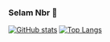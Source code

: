 ### Selam Nbr 👋
[![GitHub stats](https://github-readme-stats.vercel.app/api?username=Cyper77&show_icons=true&theme=radical)](https://github.com/Cyper77)
[![Top Langs](https://github-readme-stats.vercel.app/api/top-langs/?username=egebalci&theme=radical)](https://github.com/Cyper77)
<!--
**Cyper77/Cyper77** is a ✨ _special_ ✨ repository because its `README.md` (this file) appears on your GitHub profile.

Here are some ideas to get you started:

- 🔭 I’m currently working on ...
- 🌱 I’m currently learning ...
- 👯 I’m looking to collaborate on ...
- 🤔 I’m looking for help with ...
- 💬 Ask me about ...
- 📫 How to reach me: ...
- 😄 Pronouns: ...
- ⚡ Fun fact: ...
-->
